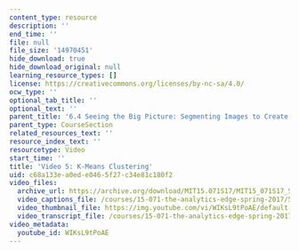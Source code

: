 ```yaml
---
content_type: resource
description: ''
end_time: ''
file: null
file_size: '14970451'
hide_download: true
hide_download_original: null
learning_resource_types: []
license: https://creativecommons.org/licenses/by-nc-sa/4.0/
ocw_type: ''
optional_tab_title: ''
optional_text: ''
parent_title: '6.4 Seeing the Big Picture: Segmenting Images to Create Data  (Recitation)'
parent_type: CourseSection
related_resources_text: ''
resource_index_text: ''
resourcetype: Video
start_time: ''
title: 'Video 5: K-Means Clustering'
uid: c68a133e-a0ed-e046-5f27-c34e81c180f2
video_files:
  archive_url: https://archive.org/download/MIT15.071S17/MIT15_071S17_Session_6.4.07_300k.mp4
  video_captions_file: /courses/15-071-the-analytics-edge-spring-2017/56c23514602957038f2fca50ba0c9b03_WIKsL9tPoAE.vtt
  video_thumbnail_file: https://img.youtube.com/vi/WIKsL9tPoAE/default.jpg
  video_transcript_file: /courses/15-071-the-analytics-edge-spring-2017/cc21b30fcf1ddf379a5f59fa6a2a3a56_WIKsL9tPoAE.pdf
video_metadata:
  youtube_id: WIKsL9tPoAE
---
```

